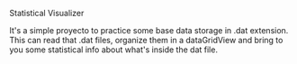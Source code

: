 Statistical Visualizer

It's a simple proyecto to practice some base data storage in .dat extension. This can read that .dat files, organize them in a dataGridView
and bring to you some statistical info about what's inside the dat file.

